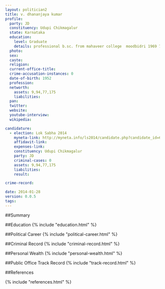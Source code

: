 ```yaml
---
layout: politician2
title: v. dhananjaya kumar
profile: 
  party: JD
  constituency: Udupi Chikmagalur
  state: Karnataka
  education: 
    level: Graduate
    details: professional b.sc. from mahaveer college  moodbidri 1969 70  ll.b. from udupi law  college udupi 1973 74
  photo: 
  sex: 
  caste: 
  religion: 
  current-office-title: 
  crime-accusation-instances: 0
  date-of-birth: 1952
  profession: 
  networth: 
    assets: 9,94,77,175
    liabilities: 
  pan: 
  twitter: 
  website: 
  youtube-interview: 
  wikipedia: 

candidature: 
  - election: Lok Sabha 2014
    myneta-link: http://myneta.info/ls2014/candidate.php?candidate_id=604
    affidavit-link: 
    expenses-link: 
    constituency: Udupi Chikmagalur 
    party: JD
    criminal-cases: 0
    assets: 9,94,77,175
    liabilities: 
    result:  

crime-record: 

date: 2014-01-28
version: 0.0.5
tags: 
---
```

##Summary


##Education
{% include "education.html" %}


##Political Career
{% include "political-career.html" %}


##Criminal Record
{% include "criminal-record.html" %}


##Personal Wealth
{% include "personal-wealth.html" %}


##Public Office Track Record
{% include "track-record.html" %}


##References


{% include "references.html" %}